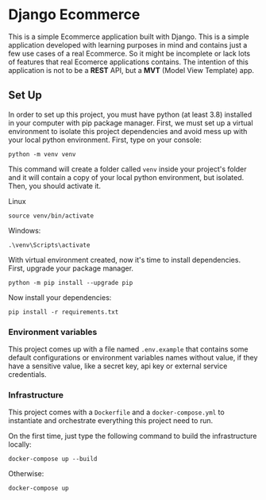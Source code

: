 # Django Ecommerce

This is a simple Ecommerce application built with Django. This is a simple application developed with learning purposes in mind and contains just a few use cases of a real Ecommerce. So it might be incomplete or lack lots of features that real Ecomerce applications contains. The intention of this application is not to be a **REST** API, but a **MVT** (Model View Template) app.

## Set Up

In order to set up this project, you must have python (at least 3.8) installed in your computer with pip package manager. First, we must set up a virtual environment to isolate this project dependencies and avoid mess up with your local python environment. First, type on your console:

```
python -m venv venv
```

This command will create a folder called `venv` inside your project's folder and it will contain a copy of your local python environment, but isolated. Then, you should activate it.

Linux
```
source venv/bin/activate
```

Windows:
```
.\venv\Scripts\activate
```

With virtual environment created, now it's time to install dependencies. First, upgrade your package manager.

```
python -m pip install --upgrade pip
```

Now install your dependencies:

```
pip install -r requirements.txt
```

### Environment variables

This project comes up with a file named `.env.example` that contains some default configurations or environment variables names without value, if they have a sensitive value, like a secret key, api key or external service credentials.

### Infrastructure

This project comes with a `Dockerfile` and a `docker-compose.yml` to instantiate and orchestrate everything this project need to run.

On the first time, just type the following command to build the infrastructure locally:
```
docker-compose up --build
```

Otherwise:
```
docker-compose up
```
